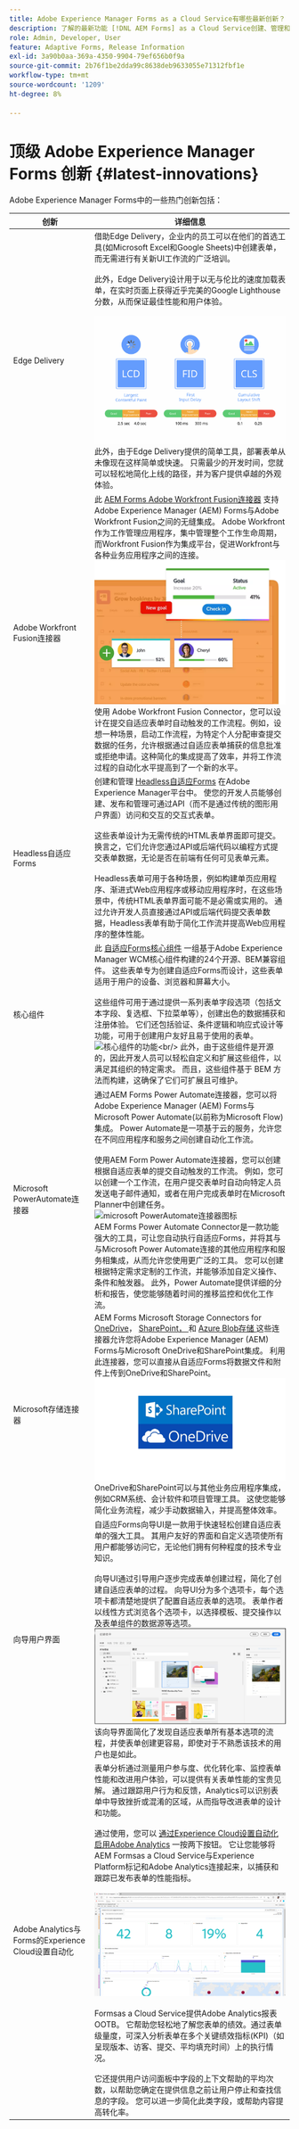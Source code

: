 ```yaml
---
title: Adobe Experience Manager Forms as a Cloud Service有哪些最新创新？
description: 了解的最新功能 [!DNL AEM Forms] as a Cloud Service创建、管理和发布企业级表单和业务流程。
role: Admin, Developer, User
feature: Adaptive Forms, Release Information
exl-id: 3a90b0aa-369a-4350-9904-79ef656b0f9a
source-git-commit: 2b76f1be2dda99c8638deb9633055e71312fbf1e
workflow-type: tm+mt
source-wordcount: '1209'
ht-degree: 8%

---
```


<!-- # Introduction to [!DNL AEM Forms] as a Cloud Service {#overview}

Adobe Experience Manager Forms as a Cloud Service offers a cloud-native, Platform as a Service (PaaS) solution for businesses to create, manage, publish, and update complex digital forms while integrating submitted data with back-end processes, business rules, and saving data in an external data store. The service is always current, always available, and always learning.

You can use the service to create and rollout  interactive and engaging digital forms. For example, an organization is looking to digitize their customer enrollment journey. They have multiple data sources with existing customer data, they are looking to pre-populate forms, add e-sign their forms, and archive filled forms as PDF files. Besides, the organization has multiple print forms (PDF forms), they are also looking to convert their print forms to digital forms.

The organization can use [!DNL AEM Forms] as a Cloud Service to create digital forms, connect forms to existing data sources, integrate forms with [!DNL Adobe Sign] to add e-signatures to forms, and generate Document of Record (DoR) to archive filled forms as PDF files. The organization can also use the service to convert their existing PDF forms to digital forms. 

An organization can sign up for [!DNL AEM Forms] as a Cloud Service and start using all these features without waiting to buy and set up a local infrastructure. The service also frees the organizations from the cycle of upgrades as it is always up to date and always offers the latest feature.  -->


# 顶级 Adobe Experience Manager Forms 创新 {#latest-innovations}

Adobe Experience Manager Forms中的一些热门创新包括：

| 创新 | 详细信息 |
|---|---|
| Edge Delivery | 借助Edge Delivery，企业内的员工可以在他们的首选工具(如Microsoft Excel和Google Sheets)中创建表单，而无需进行有关新UI工作流的广泛培训。 <br/> <br/> 此外，Edge Delivery设计用于以无与伦比的速度加载表单，在实时页面上获得近乎完美的Google Lighthouse分数，从而保证最佳性能和用户体验。<br/> <br/> ![用于创建表单的新一代可组合性工具](/help/forms/assets/web-vitals.jpeg) 此外，由于Edge Delivery提供的简单工具，部署表单从未像现在这样简单或快速。 只需最少的开发时间，您就可以轻松地简化上线的路径，并为客户提供卓越的外观体验。 |
| Adobe Workfront Fusion连接器 | 此 [AEM Forms Adobe Workfront Fusion连接器](/help/forms/submit-adaptive-form-to-workfront-fusion.md) 支持Adobe Experience Manager (AEM) Forms与Adobe Workfront Fusion之间的无缝集成。 Adobe Workfront作为工作管理应用程序，集中管理整个工作生命周期，而Workfront Fusion作为集成平台，促进Workfront与各种业务应用程序之间的连接。 <br/> ![Adobe Workfront](/help/forms/assets/adobe-workfront.png) <br/> 使用 Adobe Workfront Fusion Connector，您可以设计在提交自适应表单时自动触发的工作流程。例如，设想一种场景，启动工作流程，为特定个人分配审查提交数据的任务，允许根据通过自适应表单捕获的信息批准或拒绝申请。这种简化的集成提高了效率，并将工作流过程的自动化水平提高到了一个新的水平。 |
| Headless自适应Forms | 创建和管理 [Headless自适应Forms](https://experienceleague.adobe.com/docs/experience-manager-headless-adaptive-forms/using/overview.html) 在Adobe Experience Manager平台中。 使您的开发人员能够创建、发布和管理可通过API（而不是通过传统的图形用户界面）访问和交互的交互式表单。 <br/> <br/> 这些表单设计为无需传统的HTML表单界面即可提交。 换言之，它们允许您通过API或后端代码以编程方式提交表单数据，无论是否在前端有任何可见表单元素。 <br/> <!-- ![Headless adaptive form working](https://experienceleagueadobe.com/docs/experience-manager-headless-adaptive-forms/assets/how-headless-adaprive-forms-work.png?) --><br/> Headless表单可用于各种场景，例如构建单页应用程序、渐进式Web应用程序或移动应用程序时，在这些场景中，传统HTML表单界面可能不是必需或实用的。 通过允许开发人员直接通过API或后端代码提交表单数据，Headless表单有助于简化工作流并提高Web应用程序的整体性能。 |
| 核心组件 | 此 [自适应Forms核心组件](https://experienceleague.adobe.com/docs/experience-manager-core-components/using/adaptive-forms/introduction.html#features) 一组基于Adobe Experience Manager WCM核心组件构建的24个开源、BEM兼容组件。 这些表单专为创建自适应Forms而设计，这些表单适用于用户的设备、浏览器和屏幕大小。 <br/> <br/> 这些组件可用于通过提供一系列表单字段选项（包括文本字段、复选框、下拉菜单等），创建出色的数据捕获和注册体验。 它们还包括验证、条件逻辑和响应式设计等功能，可用于创建用户友好且易于使用的表单。 <br/> ![核心组件的功能](https://experienceleague.adobe.com/docs/experience-manager-cloud-service/assets/sample-core-components-based-adaptive-form.png?)<br/>  此外，由于这些组件是开源的，因此开发人员可以轻松自定义和扩展这些组件，以满足其组织的特定需求。 而且，这些组件基于 BEM 方法而构建，这确保了它们可扩展且可维护。 |
| Microsoft PowerAutomate连接器 | 通过AEM Forms Power Automate连接器，您可以将Adobe Experience Manager (AEM) Forms与Microsoft Power Automate(以前称为Microsoft Flow)集成。 Power Automate是一项基于云的服务，允许您在不同应用程序和服务之间创建自动化工作流。  <br/> <br/> 使用AEM Form Power Automate连接器，您可以创建根据自适应表单的提交自动触发的工作流。 例如，您可以创建一个工作流，在用户提交表单时自动向特定人员发送电子邮件通知，或者在用户完成表单时在Microsoft Planner中创建任务。  <br/> ![microsoft PowerAutomate连接器图标](https://powerusers.microsoft.com/t5/image/serverpage/image-id/182924i17C4BEA1C045D731/image-size/large/is-moderation-mode/true?v=1.0&amp;px=999) <br/> AEM Forms Power Automate Connector是一款功能强大的工具，可让您自动执行自适应Forms，并将其与与Microsoft Power Automate连接的其他应用程序和服务相集成，从而允许您使用更广泛的工具。 您可以创建根据特定需求定制的工作流，并能够添加自定义操作、条件和触发器。 此外，Power Automate提供详细的分析和报告，使您能够随着时间的推移监控和优化工作流。 |
| Microsoft存储连接器 | AEM Forms Microsoft Storage Connectors for <a href="https://experienceleague.adobe.com/docs/experience-manager-cloud-service/content/forms/adaptive-forms-authoring/authoring-adaptive-forms-foundation-components/configure-submit-actions-and-metadata-submission/configuring-submit-actions.html#submit-to-sharedrive">OneDrive</a>， <a href="https://experienceleague.adobe.com/docs/experience-manager-cloud-service/content/forms/adaptive-forms-authoring/authoring-adaptive-forms-foundation-components/configure-submit-actions-and-metadata-submission/configuring-submit-actions.html?#submit-to-sharedrive"> SharePoint， </a> 和 <a href="https://experienceleague.adobe.com/docs/experience-manager-cloud-service/content/forms/adaptive-forms-authoring/authoring-adaptive-forms-foundation-components/configure-submit-actions-and-metadata-submission/configuring-submit-actions.html?#submit-to-azure-blob-storage"> Azure Blob存储 </a> 这些连接器允许您将Adobe Experience Manager (AEM) Forms与Microsoft OneDrive和SharePoint集成。 利用此连接器，您可以直接从自适应Forms将数据文件和附件上传到OneDrive和SharePoint。 <br/> ![microsoft onedrive和sharepoint图标](/help/forms/assets/onedrive-and-sharepoint.jpg) <br/>OneDrive和SharePoint可以与其他业务应用程序集成，例如CRM系统、会计软件和项目管理工具。 这使您能够简化业务流程，减少手动数据输入，并提高整体效率。 |
| 向导用户界面 | 自适应Forms向导UI是一款用于快速轻松创建自适应表单的强大工具。 其用户友好的界面和自定义选项使所有用户都能够访问它，无论他们拥有何种程度的技术专业知识。 <br/> <br/> 向导UI通过引导用户逐步完成表单创建过程，简化了创建自适应表单的过程。 向导UI分为多个选项卡，每个选项卡都清楚地提供了配置自适应表单的选项。 表单作者以线性方式浏览各个选项卡，以选择模板、提交操作以及表单组件的数据源等选项。 <br/> ![表单创建向导的图像](/help/release-notes/assets/wizard.png) <br/>该向导界面简化了发现自适应表单所有基本选项的流程，并使表单创建更容易，即使对于不熟悉该技术的用户也是如此。 |
| Adobe Analytics与Forms的Experience Cloud设置自动化 | 表单分析通过测量用户参与度、优化转化率、监控表单性能和改进用户体验，可以提供有关表单性能的宝贵见解。  通过跟踪用户行为和反馈，Analytics可以识别表单中导致挫折或混淆的区域，从而指导改进表单的设计和功能。 <br/> <br/> 通过使用，您可以 [通过Experience Cloud设置自动化启用Adobe Analytics](https://experienceleague.adobe.com/docs/experience-manager-cloud-service/content/forms/integrate/services/enable-adobe-analytics-adaptive-form-using-experience-cloud-setup-automation.html) 一按两下按钮。 它让您能够将AEM Formsas a Cloud Service与Experience Platform标记和Adobe Analytics连接起来，以捕获和跟踪已发布表单的性能指标。 <br/> <br/> ![自适应表单用户参与adobe analytics报告](/help/forms/assets/forms-analytics-report.png) <br/><br/> Formsas a Cloud Service提供Adobe Analytics报表OOTB。 它帮助您轻松地了解您表单的绩效。通过表单级量度，可深入分析表单在多个关键绩效指标(KPI)（如呈现版本、访客、提交、平均填充时间）上的执行情况。 <br/> <br/> 它还提供用户访问面板中字段的上下文帮助的平均次数，以帮助您确定在提供信息之前让用户停止和查找信息的字段。 您可以进一步简化此类字段，或帮助内容提高转化率。 |
